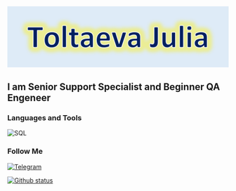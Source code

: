 ![Header](https://github.com/JuliaToltaeva/JuliaToltaeva/blob/main/assets/header.png)

## I am Senior Support Specialist and Beginner QA Engeneer

### Languages and Tools
![SQL](https://img.shields.io/badge/-Sql-deebf7?style=for-the-badge&logo=mysql&logoColor=00648B)

### Follow Me
[![Telegram](https://img.shields.io/badge/-Telegram-deebf7?style=for-the-badge&logo=telegram&logoColor=27AOD9)](https://t.me/alta_eva)

[![Github status](https://github-readme-stats.vercel.app/api?username=anuraghazra&show_icons=true)](https://github.com/anuraghazra/githhub-readme-stats)